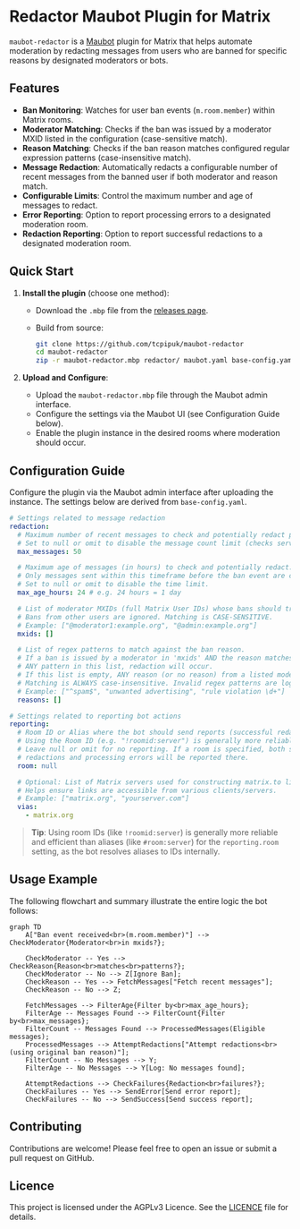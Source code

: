 # Redactor Maubot Plugin for Matrix

`maubot-redactor` is a [Maubot](https://github.com/maubot/maubot) plugin for Matrix that helps
automate moderation by redacting messages from users who are banned for specific reasons by
designated moderators or bots.

## Features

- **Ban Monitoring**: Watches for user ban events (`m.room.member`) within Matrix rooms.
- **Moderator Matching**: Checks if the ban was issued by a moderator MXID listed in the
  configuration (case-sensitive match).
- **Reason Matching**: Checks if the ban reason matches configured regular expression patterns
  (case-insensitive match).
- **Message Redaction**: Automatically redacts a configurable number of recent messages from the
  banned user if both moderator and reason match.
- **Configurable Limits**: Control the maximum number and age of messages to redact.
- **Error Reporting**: Option to report processing errors to a designated moderation room.
- **Redaction Reporting**: Option to report successful redactions to a designated moderation room.

## Quick Start

1. **Install the plugin** (choose one method):
    - Download the `.mbp` file from the [releases page](https://github.com/tcpipuk/maubot-redactor/releases).
    - Build from source:

        ```bash
        git clone https://github.com/tcpipuk/maubot-redactor
        cd maubot-redactor
        zip -r maubot-redactor.mbp redactor/ maubot.yaml base-config.yaml
        ```

2. **Upload and Configure**:
    - Upload the `maubot-redactor.mbp` file through the Maubot admin interface.
    - Configure the settings via the Maubot UI (see Configuration Guide below).
    - Enable the plugin instance in the desired rooms where moderation should occur.

## Configuration Guide

Configure the plugin via the Maubot admin interface after uploading the instance. The settings below
are derived from `base-config.yaml`.

```yaml
# Settings related to message redaction
redaction:
  # Maximum number of recent messages to check and potentially redact per matched ban.
  # Set to null or omit to disable the message count limit (checks server's default limit).
  max_messages: 50

  # Maximum age of messages (in hours) to check and potentially redact.
  # Only messages sent within this timeframe before the ban event are considered.
  # Set to null or omit to disable the time limit.
  max_age_hours: 24 # e.g. 24 hours = 1 day

  # List of moderator MXIDs (full Matrix User IDs) whose bans should trigger redactions.
  # Bans from other users are ignored. Matching is CASE-SENSITIVE.
  # Example: ["@moderator1:example.org", "@admin:example.org"]
  mxids: []

  # List of regex patterns to match against the ban reason.
  # If a ban is issued by a moderator in 'mxids' AND the reason matches
  # ANY pattern in this list, redaction will occur.
  # If this list is empty, ANY reason (or no reason) from a listed moderator will match.
  # Matching is ALWAYS case-insensitive. Invalid regex patterns are logged at startup and ignored.
  # Example: ["^spam$", "unwanted advertising", "rule violation \d+"]
  reasons: []

# Settings related to reporting bot actions
reporting:
  # Room ID or Alias where the bot should send reports (successful redactions, errors).
  # Using the Room ID (e.g. "!roomid:server") is generally more reliable than an alias.
  # Leave null or omit for no reporting. If a room is specified, both successful
  # redactions and processing errors will be reported there.
  room: null

  # Optional: List of Matrix servers used for constructing matrix.to links in reports.
  # Helps ensure links are accessible from various clients/servers.
  # Example: ["matrix.org", "yourserver.com"]
  vias:
    - matrix.org

```

> **Tip**: Using room IDs (like `!roomid:server`) is generally more reliable and efficient than
> aliases (like `#room:server`) for the `reporting.room` setting, as the bot resolves aliases to IDs
> internally.

## Usage Example

The following flowchart and summary illustrate the entire logic the bot follows:

```mermaid
graph TD
    A["Ban event received<br>(m.room.member)"] --> CheckModerator{Moderator<br>in mxids?};

    CheckModerator -- Yes --> CheckReason{Reason<br>matches<br>patterns?};
    CheckModerator -- No --> Z[Ignore Ban];
    CheckReason -- Yes --> FetchMessages["Fetch recent messages"];
    CheckReason -- No --> Z;

    FetchMessages --> FilterAge{Filter by<br>max_age_hours};
    FilterAge -- Messages Found --> FilterCount{Filter by<br>max_messages};
    FilterCount -- Messages Found --> ProcessedMessages(Eligible messages);
    ProcessedMessages --> AttemptRedactions["Attempt redactions<br>(using original ban reason)"];
    FilterCount -- No Messages --> Y;
    FilterAge -- No Messages --> Y[Log: No messages found];

    AttemptRedactions --> CheckFailures{Redaction<br>failures?};
    CheckFailures -- Yes --> SendError[Send error report];
    CheckFailures -- No --> SendSuccess[Send success report];
```

## Contributing

Contributions are welcome! Please feel free to open an issue or submit a pull request on GitHub.

## Licence

This project is licensed under the AGPLv3 Licence. See the [LICENCE](LICENCE) file for details.
